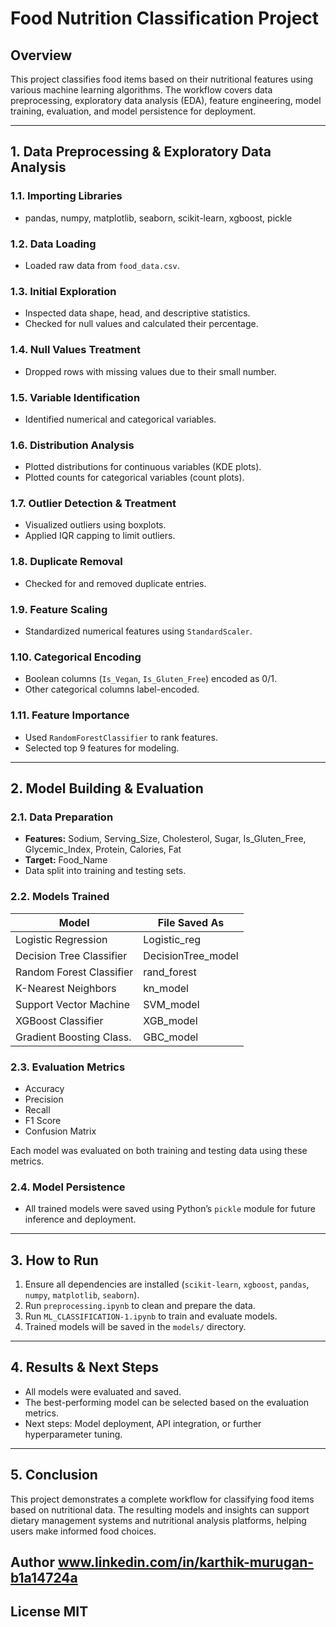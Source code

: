 # Food Nutrition Classification Project

## Overview

This project classifies food items based on their nutritional features using various machine learning algorithms. The workflow covers data preprocessing, exploratory data analysis (EDA), feature engineering, model training, evaluation, and model persistence for deployment.

---

## 1. Data Preprocessing & Exploratory Data Analysis

### 1.1. Importing Libraries

- pandas, numpy, matplotlib, seaborn, scikit-learn, xgboost, pickle

### 1.2. Data Loading

- Loaded raw data from `food_data.csv`.

### 1.3. Initial Exploration

- Inspected data shape, head, and descriptive statistics.
- Checked for null values and calculated their percentage.

### 1.4. Null Values Treatment

- Dropped rows with missing values due to their small number.

### 1.5. Variable Identification

- Identified numerical and categorical variables.

### 1.6. Distribution Analysis

- Plotted distributions for continuous variables (KDE plots).
- Plotted counts for categorical variables (count plots).

### 1.7. Outlier Detection & Treatment

- Visualized outliers using boxplots.
- Applied IQR capping to limit outliers.

### 1.8. Duplicate Removal

- Checked for and removed duplicate entries.

### 1.9. Feature Scaling

- Standardized numerical features using `StandardScaler`.

### 1.10. Categorical Encoding

- Boolean columns (`Is_Vegan`, `Is_Gluten_Free`) encoded as 0/1.
- Other categorical columns label-encoded.

### 1.11. Feature Importance

- Used `RandomForestClassifier` to rank features.
- Selected top 9 features for modeling.

---

## 2. Model Building & Evaluation

### 2.1. Data Preparation

- **Features:** Sodium, Serving_Size, Cholesterol, Sugar, Is_Gluten_Free, Glycemic_Index, Protein, Calories, Fat
- **Target:** Food_Name
- Data split into training and testing sets.

### 2.2. Models Trained

| Model                     | File Saved As         |
|---------------------------|----------------------|
| Logistic Regression       | Logistic_reg         |
| Decision Tree Classifier  | DecisionTree_model   |
| Random Forest Classifier  | rand_forest          |
| K-Nearest Neighbors       | kn_model             |
| Support Vector Machine    | SVM_model            |
| XGBoost Classifier        | XGB_model            |
| Gradient Boosting Class.  | GBC_model            |

### 2.3. Evaluation Metrics

- Accuracy
- Precision
- Recall
- F1 Score
- Confusion Matrix

Each model was evaluated on both training and testing data using these metrics.

### 2.4. Model Persistence

- All trained models were saved using Python’s `pickle` module for future inference and deployment.

---

## 3. How to Run

1. Ensure all dependencies are installed (`scikit-learn`, `xgboost`, `pandas`, `numpy`, `matplotlib`, `seaborn`).
2. Run `preprocessing.ipynb` to clean and prepare the data.
3. Run `ML_CLASSIFICATION-1.ipynb` to train and evaluate models.
4. Trained models will be saved in the `models/` directory.

---

## 4. Results & Next Steps

- All models were evaluated and saved.
- The best-performing model can be selected based on the evaluation metrics.
- Next steps: Model deployment, API integration, or further hyperparameter tuning.

---
## 5. Conclusion

This project demonstrates a complete workflow for classifying food items based on nutritional data. The resulting models and insights can support dietary management systems and nutritional analysis platforms, helping users make informed food choices.

## Author www.linkedin.com/in/karthik-murugan-b1a14724a

## License MIT
